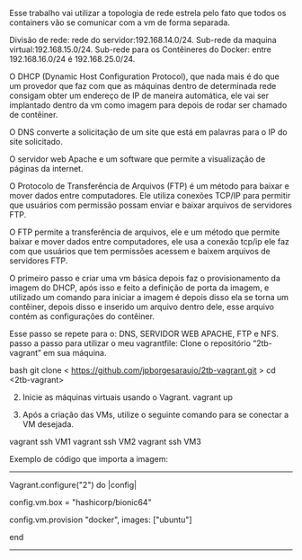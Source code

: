Esse trabalho vai utilizar a topologia de rede estrela pelo fato que todos os containers vão se comunicar com a vm de forma separada.

Divisão de rede: 
rede do servidor:192.168.14.0/24.
Sub-rede da maquina virtual:192.168.15.0/24.
Sub-rede para os Contêineres do Docker: entre 192.168.16.0/24 é 192.168.25.0/24.

O DHCP (Dynamic Host Configuration Protocol), que nada mais é do que um provedor que faz com que as máquinas dentro de determinada rede consigam obter um endereço de IP de maneira automática, ele vai ser implantado dentro da vm como imagem para depois de rodar ser chamado de contêiner.

O DNS converte a solicitação de um site que está em palavras para o IP do site solicitado.

O servidor web Apache e um software que permite a visualização de páginas da internet.

O Protocolo de Transferência de Arquivos (FTP) é um método para baixar e mover dados entre computadores. Ele utiliza conexões TCP/IP para permitir que usuários com permissão possam enviar e baixar arquivos de servidores FTP.

O FTP permite a transferência de arquivos, ele e um método que permite baixar e mover dados entre computadores, ele usa a conexão tcp/ip ele faz com que usuários que tem permissões acessem e baixem arquivos de servidores FTP.

O primeiro passo e criar uma vm básica depois faz o provisionamento da imagem do DHCP, após isso e feito a definição de porta da imagem, e utilizado um comando para iniciar a imagem é depois disso ela se torna um contêiner, depois disso e inserido um arquivo dentro dele, esse arquivo contém as configurações do contêiner.

Esse passo se repete para o: DNS, SERVIDOR WEB APACHE, FTP e NFS.
passo a passo para utilizar o meu vagrantfile:
Clone o repositório “2tb-vagrant” em sua máquina.
   
bash
  git clone < https://github.com/jpborgesaraujo/2tb-vagrant.git >
  cd <2tb-vagrant>
 
2. Inicie as máquinas virtuais usando o Vagrant.
 vagrant up

3. Após a criação das VMs, utilize o seguinte comando para se conectar a VM desejada.
   
  vagrant ssh VM1
  vagrant ssh VM2
  vagrant ssh VM3

Exemplo de código que importa a imagem:

--------------------------------------------
Vagrant.configure("2") do |config|

  config.vm.box = "hashicorp/bionic64"
  
  config.vm.provision "docker",
    images: ["ubuntu"]
    
end

-------------------------------------------
